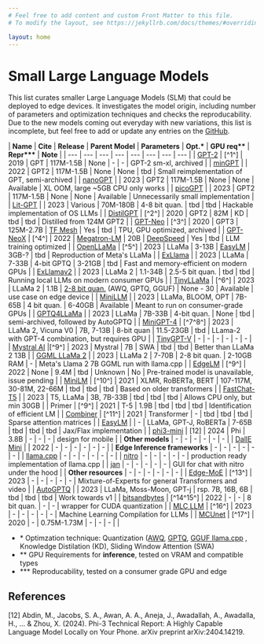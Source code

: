 ```yaml
---
# Feel free to add content and custom Front Matter to this file.
# To modify the layout, see https://jekyllrb.com/docs/themes/#overriding-theme-defaults

layout: home
---
```

<style>
    .wrapper {
        margin-left: 30px;
    }
    .home {
        width: 230%;
    }

    table th:first-of-type {
    width: 12%;
    }
    table th:nth-of-type(2) {
    width: 3%;
    }
    table th:nth-of-type(3) {
    width: 3%;
    }
    table th:nth-of-type(4) {
    width: 15%;
    }
    table th:nth-of-type(5) {
    width: 10%;
    }
    table th:nth-of-type(6) {
    width: 10%;
    }
    table th:nth-of-type(7) {
    width: 10%;
    }
    table th:nth-of-type(8) {
    width: 10%;
    }
    table th:nth-of-type(9) {
    width: 40%;
    }
</style>

# Small Large Language Models

This list curates smaller Large Language Models (SLM) that could be deployed to edge devices. It investigates the model origin, including number of parameters and optimization techniques and checks the reproducability. Due to the new models coming out everyday with new variations, this list is incomplete, but feel free to add or update any entries on the [GitHub](https://github.com/rvandernoort/SmallLLMs).

| **Name** | **Cite** | **Release** | **Parent Model** | **Parameters** | **Opt.\*** |  **GPU req\*\*** | **Repr\*\*\*** | **Note** |
| --- | --- | --- | --- | --- | --- | --- | --- |
| [GPT-2](https://github.com/openai/gpt-2) | [^1^] | 2019 | GPT | 117M-1.5B | None | - | - | GPT-2 sm-xl, archived |
| [minGPT](https://github.com/karpathy/minGPT) | | 2022 | GPT2 | 117M-1.5B | None |  None | tbd | Small reimplementation of GPT, semi-archived |
| [nanoGPT](https://github.com/karpathy/nanoGPT) | | 2023 | GPT2 | 117M-1.5B | None | None | Available | XL OOM, large ~5GB CPU only works |
| [picoGPT](https://github.com/jaymody/picoGPT) | | 2023 | GPT2 | 117M-1.5B | None | None | Available | Unnecessarily small implementation |
| [Lit-GPT](https://github.com/Lightning-AI/lit-gpt) | | 2023 | Various | 70M-180B | 4-8 bit quan. | tbd | tbd | Hackable implementation of OS LLMs |
| [DistilGPT](https://huggingface.co/distilgpt2?text=My+name+is+Thomas+and+my+main) | [^2^] | 2020 | GPT2 | 82M | KD | tbd | tbd | Distilled from 124M GPT2 |
| [GPT-Neo](https://github.com/EleutherAI/gpt-neo) | [^3^] | 2020 | GPT3 | 125M-2.7B | [TF Mesh](https://github.com/tensorflow/mesh) | Yes | tbd | TPU, GPU optimized, archived |
| [GPT-NeoX](https://github.com/EleutherAI/gpt-neox/) | [^4^] | 2022 | [Megatron-LM](https://github.com/NVIDIA/Megatron-LM) | 20B | [DeepSpeed](https://www.deepspeed.ai) | Yes | tbd | LLM training optimized |
| [OpenLLaMa](https://github.com/openlm-research/open_llama) | [^5^] | 2023 | LLaMa | 3-13B | [EasyLM](https://github.com/young-geng/EasyLM) | 3GB-? | tbd | Reproduction of Meta's LLaMa |
| [ExLlama](https://github.com/turboderp/exllama) | | 2023 | LLaMa | 7-33B | 4-bit GPTQ | 3-21GB | tbd | Fast and memory-efficient on modern GPUs |
| [ExLlamav2](https://github.com/turboderp/exllamav2) | | 2023 | LLaMa 2 |  1.1-34B | 2.5-5 bit quan. | tbd | tbd | Running local LLMs on modern consumer GPUs |
| [TinyLLaMa](https://github.com/jzhang38/TinyLlama) | [^6^] | 2023 | LLaMa 2 | 1.1B |  [2-8 bit quan.](https://huggingface.co/TheBloke/TinyLlama-1.1B-Chat-v0.3-GGUF) (AWQ, GPTQ, GGUF) | None - 30 | Available | use case on edge device |
| [MiniLLM](https://github.com/kuleshov/minillm) | | 2023 | LLaMa, BLOOM, OPT | 7B-65B | 4 bit quan. | 6-40GB | Available | Meant to run on consumer-grade GPUs |
| [GPTQ4LLaMa](https://github.com/qwopqwop200/GPTQ-for-LLaMa) | | 2023 | LLaMa | 7B-33B | 4-bit quan. | None | tbd | semi-archived, followed by AutoGPTQ |
| [MiniGPT-4](https://github.com/Vision-CAIR/MiniGPT-4) | [^7^8^] | 2023 | LLaMa 2, Vicuna V0 | 7B, 7-13B | 8-bit quan | 11.5-23GB | tbd | LLama-2 with GPT-4 combination, but requires GPU |
| [TinyGPT-V](https://github.com/DLYuanGod/TinyGPT-V) | - | - | - | - | - | - |
| [Mystral AI](https://github.com/mistralai/mistral-src) |[^9^] | 2023 | Mystral | 7B | SWA | tbd | tbd | Better than LLaMa 2 13B |
| [GGML LLaMa 2](https://huggingface.co/EDGE-AI/EDGE_0-7B_GGML) | | 2023 | LLaMa 2 | 7-70B | 2-8 bit quan. | 2-10GB RAM | - | Meta's Llama 2 7B GGML run with llama.cpp |
| [EdgeLM](https://github.com/microsoft/unilm/tree/master/edgelm) | [^9^] | 2022 | None | 9.4M | tbd | Unknown | No | Pre-trained model is unavailable, issue pending |
| [MiniLM](https://github.com/microsoft/unilm/tree/master/minilm) | [^10^] | 2021 | XLMR, RoBERTa, BERT | 107-117M, 30-81M, 22-66M | tbd | tbd | tbd | Based on older transformers |
| [FastChat-T5](https://github.com/lm-sys/FastChat#FastChat-T5) | | 2023 | T5, LLaMa | 3B, 7B-33B | tbd | tbd | tbd | Allows CPU only, but min 30GB |
| Primer | [^9^] | 2021 | T-5 | 1.9B | tbd | tbd | tbd | Identification of efficient LM |
| [Combiner](https://github.com/google-research/google-research/tree/master/combiner) | [^11^] | 2021 | Transformer | - | tbd | tbd | tbd | Sparse attention matrices |
| [EasyLM](https://github.com/young-geng/EasyLM/tree/main) | | - | LLaMa, GPT-J, RoBERTa | 7-65B | tbd | tbd | tbd | Jax/Flax implementation |
| [phi3-mini](https://huggingface.co/microsoft/Phi-3-mini-128k-instruct) | [12] | 2024 | Phi | 3.8B | - | - | - | design for mobile |
| **Other models** | - | - | - | - | - | - |
| [DallE Mini](https://github.com/borisdayma/dalle-mini) | | 2022 | - | - | - | - | - | - |
| **Edge Inference frameworks** | - | - | - | - | - | - |
| [llama.cpp](https://github.com/ggerganov/llama.cpp/) | - | - | - | - | - | - |
| [nitro](https://github.com/janhq/nitro) | - | - | - | - | - | production ready implementation of llama.cpp |
| [jan](https://github.com/janhq/jan) | - | - | - | - | - | GUI for chat with nitro under the hood |
| **Other resources** | - | - | - | - | - | - |
| [Edge-MoE](https://github.com/sharc-lab/Edge-MoE) | [^13^] | 2023 | - | - | - | - | - | Mixture-of-Experts for general Transformers and video |
| [AutoGPTQ](https://github.com/PanQiWei/AutoGPTQ) | | 2023 | LLaMa, Moss-Moon, GPT-j | rsp. 7B, 16B, 6B | tbd | tbd | tbd | Work towards v1 |
| [bitsandbytes](https://github.com/TimDettmers/bitsandbytes) | [^14^15^] | 2022 | - | - | 8 bit quan. | - | - | wrapper for CUDA quantization |
| [MLC LLM](https://github.com/mlc-ai/mlc-llm) | [^16^] | 2023 | - | - | - | - | - | Machine Learning Compilation for LLMs |
| [MCUnet](https://github.com/mit-han-lab/mcunet) | [^17^] | 2020 | - | 0.75M-1.73M | - | - | - | |

- \* Optimzation technique: Quantization ([AWQ](https://github.com/mit-han-lab/llm-awq), [GPTQ](https://github.com/IST-DASLab/gptq), [GGUF llama.cpp](https://github.com/ggerganov/llama.cpp/) , Knowledge Distilation (KD), Sliding Window Attention (SWA)
- \*\* GPU Requirements for **inference**, tested on VRAM and compatible types
- \*\*\* Reproducability, tested on a consumer grade GPU and edge 

## References

[12] Abdin, M., Jacobs, S. A., Awan, A. A., Aneja, J., Awadallah, A., Awadalla, H., ... & Zhou, X. (2024). Phi-3 Technical Report: A Highly Capable Language Model Locally on Your Phone. arXiv preprint arXiv:2404.14219.
